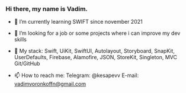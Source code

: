 ### Hi there, my name is Vadim. 

- 🌱 I’m currently learning SWIFT since november 2021
- 👀 I’m looking for a job or some projects where i can improve my dev skills
- 📕 My stack: Swift,
               UiKit, SwiftUI,
               Autolayout, Storyboard, SnapKit,
               UserDefaults, Firebase,
               Alamofire,
               JSON,
               StoreKit,
               Singleton, MVC
               Git/GitHub

- 📫 How to reach me:
                     Telegram: @kesapevv
                     E-mail: vadimvoronkoffn@gmail.com

<!--
**Kesapevv/kesapevv** is a ✨ _special_ ✨ repository because its `README.md` (this file) appears on your GitHub profile.

Here are some ideas to get you started:

- 🌱 I’m currently learning SWIFT
- 📫 How to reach me: 
                     Telegram: @kesapevv
                     E-mail: vadimvoronkoffn@gmail.com
-📱 My projects in AppStore: https://apps.apple.com/us/developer/vadim-voronkov/id1608359143

-->
